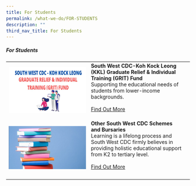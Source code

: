 ```yaml
---
title: For Students
permalink: /what-we-do/FOR-STUDENTS
description: ""
third_nav_title: For Students
---
```

##### For Students



| ||  |
| -------- | -------- | -------- |
| ![](/images/What%20We%20Do/For%20Student/grit1.png)   |   **South West CDC-Koh Kock Leong (KKL) Graduate Relief & Individual Training (GRIT) Fund**<br> Supporting the educational needs of students from lower-income backgrounds. <br><br> [Find Out More](/what-we-do/For-Students/gritfund)<br><br>|      |
| ![](/images/What%20We%20Do/For%20Student/For%20Student%20-%20P2.jpg)|**Other South West CDC Schemes and Bursaries**<br> Learning is a lifelong process and South West CDC firmly believes in providing holistic educational support from K2 to tertiary level.<br><br> [Find Out More](/what-we-do/For-Students/otherschemesandbursaries) <br><br>|      |
||